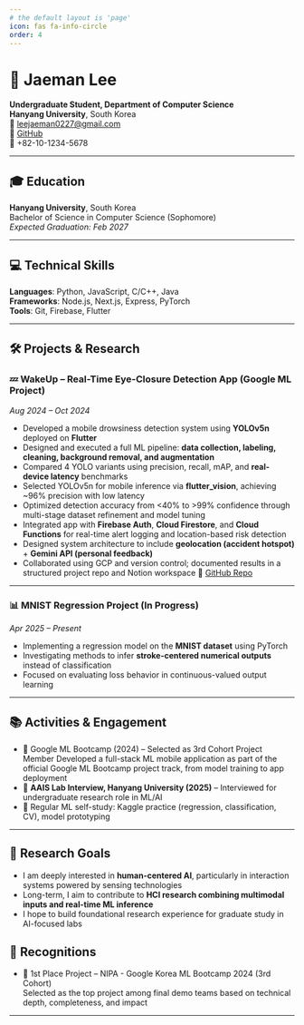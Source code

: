 ```yaml
---
# the default layout is 'page'
icon: fas fa-info-circle
order: 4
---
```


# 👤 Jaeman Lee

**Undergraduate Student, Department of Computer Science**  
**Hanyang University**, South Korea  
📧 leejaeman0227@gmail.com  
📎 [GitHub](https://github.com/Jaemani)  
📱 +82-10-1234-5678  

---

## 🎓 Education

**Hanyang University**, South Korea  
Bachelor of Science in Computer Science (Sophomore)  
_Expected Graduation: Feb 2027_

---

## 💻 Technical Skills

**Languages**: Python, JavaScript, C/C++, Java  
**Frameworks**: Node.js, Next.js, Express, PyTorch  
**Tools**: Git, Firebase, Flutter

---

## 🛠 Projects & Research

### 💤 WakeUp – Real-Time Eye-Closure Detection App (Google ML Project)
_Aug 2024 – Oct 2024_

- Developed a mobile drowsiness detection system using **YOLOv5n** deployed on **Flutter**  
- Designed and executed a full ML pipeline: **data collection, labeling, cleaning, background removal, and augmentation**  
- Compared 4 YOLO variants using precision, recall, mAP, and **real-device latency** benchmarks  
- Selected YOLOv5n for mobile inference via **flutter_vision**, achieving ~96% precision with low latency
- Optimized detection accuracy from <40% to >99% confidence through multi-stage dataset refinement and model tuning
- Integrated app with **Firebase Auth**, **Cloud Firestore**, and **Cloud Functions** for real-time alert logging and location-based risk detection  
- Designed system architecture to include **geolocation (accident hotspot)** + **Gemini API (personal feedback)**  
- Collaborated using GCP and version control; documented results in a structured project repo and Notion workspace
🔗 [GitHub Repo](https://github.com/Jaemani/wakeup_app)


---

### 📊 MNIST Regression Project (In Progress)  
_Apr 2025 – Present_  
- Implementing a regression model on the **MNIST dataset** using PyTorch  
- Investigating methods to infer **stroke-centered numerical outputs** instead of classification  
- Focused on evaluating loss behavior in continuous-valued output learning  

---

## 📚 Activities & Engagement

- 🧠 Google ML Bootcamp (2024) – Selected as 3rd Cohort Project Member
Developed a full-stack ML mobile application as part of the official Google ML Bootcamp project track, from model training to app deployment  
- 📘 **AAIS Lab Interview, Hanyang University (2025)** – Interviewed for undergraduate research role in ML/AI  
- 🧪 Regular ML self-study: Kaggle practice (regression, classification, CV), model prototyping

---

## 🧭 Research Goals

- I am deeply interested in **human-centered AI**, particularly in interaction systems powered by sensing technologies  
- Long-term, I aim to contribute to **HCI research combining multimodal inputs and real-time ML inference**  
- I hope to build foundational research experience for graduate study in AI-focused labs


## 🏅 Recognitions
- 🏅 1st Place Project – NIPA - Google Korea ML Bootcamp 2024 (3rd Cohort)  
Selected as the top project among final demo teams based on technical depth, completeness, and impact


---
